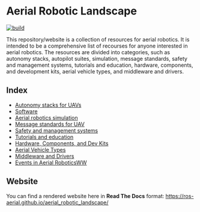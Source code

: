 # Aerial Robotic Landscape
[![build](https://github.com/ROS-Aerial/aerial_robotic_landscape/actions/workflows/build.yml/badge.svg)](https://github.com/ROS-Aerial/aerial_robotic_landscape/actions/workflows/build.yml)

This repository/website is a collection of resources for aerial robotics. It is intended to be a comprehensive list of recourses for anyone interested in aerial robotics. The resources are divided into categories, such as autonomy stacks, autopilot suites, simulation, message standards, safety and management systems, tutorials and education, hardware, components, and development kits, aerial vehicle types, and middleware and drivers.

## Index

* [Autonomy stacks for UAVs](docs/aerial_autonomy_stacks.md)
* [Software](docs/software.md)
* [Aerial robotics simulation](docs/simulation.md)
* [Message standards for UAV](docs/message_standards.md)
* [Safety and management systems](docs/safety_management.md)
* [Tutorials and education](docs/education_and_tutorial.md)
* [Hardware, Components, and Dev Kits](docs/hardware.md)
* [Aerial Vehicle Types](docs/aerial_vehicles.md)
* [Middleware and Drivers](docs/middleware_and_drivers.md)
* [Events in Aerial RoboticsWW](docs/Events.md)

## Website

You can find a rendered website here in **Read The Docs** format: https://ros-aerial.github.io/aerial_robotic_landscape/

